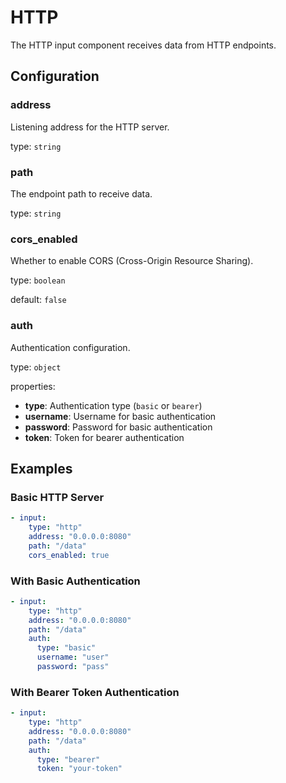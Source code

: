 # HTTP

The HTTP input component receives data from HTTP endpoints.

## Configuration

### **address**

Listening address for the HTTP server.

type: `string`

### **path**

The endpoint path to receive data.

type: `string`

### **cors_enabled**

Whether to enable CORS (Cross-Origin Resource Sharing).

type: `boolean`

default: `false`

### **auth**

Authentication configuration.

type: `object`

properties:
- **type**: Authentication type (`basic` or `bearer`)
- **username**: Username for basic authentication
- **password**: Password for basic authentication
- **token**: Token for bearer authentication

## Examples

### Basic HTTP Server

```yaml
- input:
    type: "http"
    address: "0.0.0.0:8080"
    path: "/data"
    cors_enabled: true
```

### With Basic Authentication

```yaml
- input:
    type: "http"
    address: "0.0.0.0:8080"
    path: "/data"
    auth:
      type: "basic"
      username: "user"
      password: "pass"
```

### With Bearer Token Authentication

```yaml
- input:
    type: "http"
    address: "0.0.0.0:8080"
    path: "/data"
    auth:
      type: "bearer"
      token: "your-token"
```